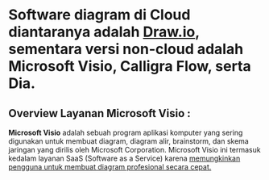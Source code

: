 <h1>Software diagram di Cloud diantaranya adalah
	<a href="https://draw.io">Draw.io</a>, sementara versi non-cloud  adalah Microsoft Visio, Calligra Flow, serta Dia.</h1>

<h2>Overview Layanan Microsoft Visio : </h2>
<b>Microsoft Visio</b> adalah sebuah program aplikasi komputer yang sering digunakan untuk membuat diagram, diagram alir, brainstorm, dan skema jaringan yang dirilis oleh Microsoft Corporation.
Microsoft Visio ini termasuk kedalam layanan SaaS (Software as a Service) karena <u>memungkinkan pengguna untuk membuat diagram profesional secara cepat.</u>